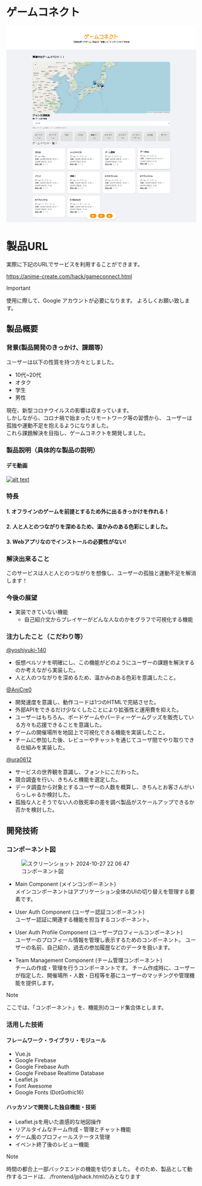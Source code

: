 # ゲームコネクト

<!-- [![IMAGE ALT TEXT HERE](https://jphacks.com/wp-content/uploads/2024/07/JPHACKS2024_ogp.jpg)](https://www.youtube.com/watch?v=DZXUkEj-CSI) -->
[![IMAGE ALT TEXT HERE](./app_image.png)](https://youtu.be/TZA6EsNIHM0)


# 製品URL
実際に下記のURLでサービスを利用することができます。 

https://anime-create.com/hack/gameconnect.html

> [!IMPORTANT]
> 使用に際して、Google アカウントが必要になります。
> よろしくお願い致します。

## 製品概要
### 背景(製品開発のきっかけ、課題等）

ユーザーは以下の性質を持つ方々としました。
- 10代~20代
- オタク
- 学生
- 男性


現在、新型コロナウイルスの影響は収まっています。<br>
しかしながら、コロナ禍で始まったリモートワーク等の習慣から、
ユーザーは孤独や運動不足を抱えるようになりました。<br>
これら課題解決を目指し、ゲームコネクトを開発しました。

### 製品説明（具体的な製品の説明）

#### デモ動画

[![alt text](https://img.youtube.com/vi/TZA6EsNIHM0/0.jpg)](https://youtu.be/TZA6EsNIHM0 "title")

### 特長
#### 1. オフラインのゲームを前提とするため外に出るきっかけを作れる！
#### 2. 人と人とのつながりを深めるため、温かみのある色彩にしました。
#### 3. Webアプリなのでインストールの必要性がない!

### 解決出来ること

このサービスは人と人とのつながりを想像し、ユーザーの孤独と運動不足を解消します！

### 今後の展望

- 実装できていない機能
    - 自己紹介文からプレイヤーがどんな人なのかをグラフで可視化する機能<br>
    

### 注力したこと（こだわり等）

[@yoshiyuki-140](https://github.com/yoshiyuki-140)
- 仮想ペルソナを明確にし、この機能がどのようにユーザーの課題を解決するのか考えながら実装した。
- 人と人のつながりを深めるため、温かみのある色彩を意識したこと。

[@AniCre0](https://github.com/Anicre0)
- 開発速度を意識し、動作コードは1つのHTMLで完結させた。
- 外部APIをできるだけ少なくしたことにより拡張性と運用費を抑えた。
- ユーザーはもちろん、ボードゲームやパーティーゲームグッズを販売している方々も応援できることを意識した。
- ゲームの開催場所を地図上で可視化できる機能を実装したこと。
- チームに参加した後、レビューやチャットを通じてユーザ間でやり取りできる仕組みを実装した。

[@ura0612](https://github.com/ura0612)
- サービスの世界観を意識し、フォントにこだわった。
- 競合調査を行い、きちんと機能を選定した。
- データ調査から対象とするユーザーの人数を概算し、きちんとお客さんがいらっしゃるか検討した。
- 孤独な人とそうでない人の致死率の差を調べ製品がスケールアップできるか否かを検討した。


## 開発技術
### コンポーネント図

<figure>
    <img width="477" alt="スクリーンショット 2024-10-27 22 06 47" src="https://github.com/user-attachments/assets/994d94b9-f3a9-49ec-8b59-12b79657910f">
    <figcaption>コンポーネント図</figcaption>
</figure>

- Main Component (メインコンポーネント)<br>
メインコンポーネントはアプリケーション全体のUIの切り替えを管理する要素です。

- User Auth Component (ユーザー認証コンポーネント)<br>
ユーザー認証に関連する機能を担当するコンポーネント。

- User Auth Profile Component (ユーザープロフィールコンポーネント)<br>
ユーザーのプロフィール情報を管理し表示するためのコンポーネント。
ユーザーの名前、自己紹介、過去の参加履歴などのデータを扱います。

- Team Management Component (チーム管理コンポーネント)<br>
チームの作成・管理を行うコンポーネントです。
チーム作成時に、ユーザーが指定した、開催場所・人数・日程等を基にユーザーのマッチングや管理機能を提供します。

> [!NOTE]
> ここでは、「コンポーネント」を、機能別のコード集合体とします。

### 活用した技術

#### フレームワーク・ライブラリ・モジュール
- Vue.js<br>
- Google Firebase<br>
- Google Firebase Auth<br>
- Google Firebase Realtime Database<br>
- Leaflet.js<br>
- Font Awesome<br>
- Google Fonts (DotGothic16)<br>

#### ハッカソンで開発した独自機能・技術

- Leaflet.jsを用いた直感的な地図操作
- リアルタイムなチーム作成・管理とチャット機能<br>
- ゲーム風のプロフィールステータス管理<br>
- イベント終了後のレビュー機能



> [!NOTE]
> 時間の都合上一部バックエンドの機能を切りました。
> そのため、製品として動作するコードは、./frontend/jphack.htmlのみとなります
